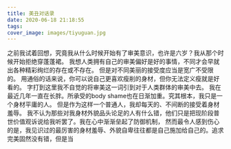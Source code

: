 ```yaml
---
title: 美丑对话录
date: 2020-06-18 21:18:55
tags:
cover_image: images/tiyuguan.jpg
---
```


之前我试着回想，究竟我从什么时候开始有了审美意识，也许是六岁？我从那个时候开始拒绝穿蓬蓬裙。
我想人类拥有自己的审美偏好是好的事情，不同才会早就出各种精彩绚烂的存在或不存在。
但是对不同美丽的接受度应当是宽广不受限的。
用通俗的话来说，你可以说自己更喜欢瘦削的身材，但你无法定义瘦就是好看的。
字打到这里我不自觉的将审美这一词引到对于人类群体的审美中去。
我在最近几年一直在长胖。所承受的body shame也在日渐加重。究其根本，我只是一个身材平庸的人。
但是作为这样一个普通人，我却每天的、不间断的接受着身材羞辱。
我不认为那些对我身材外貌品头论足的人有什么错，他们只是把现阶段普世价值观诉说给我听罢了。我在心中渐渐垒起了防御机制，
然而最令人感到伤心的是，我见识过的最厉害的身材羞辱、外貌自卑往往都是自己施加给自己的。追求完美固然没有错，但是当


